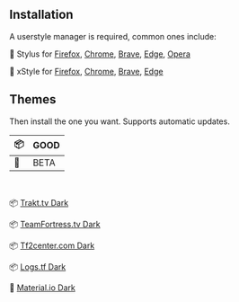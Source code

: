 ## Installation

A userstyle manager is required, common ones include:

🎨 Stylus for [Firefox](https://addons.mozilla.org/en-US/firefox/addon/styl-us/), [Chrome](https://chrome.google.com/webstore/detail/stylus/clngdbkpkpeebahjckkjfobafhncgmne), [Brave](https://chrome.google.com/webstore/detail/stylus/clngdbkpkpeebahjckkjfobafhncgmne), [Edge](https://chrome.google.com/webstore/detail/stylus/clngdbkpkpeebahjckkjfobafhncgmne), [Opera](https://addons.opera.com/en-gb/extensions/details/stylus/)

🎨 xStyle for [Firefox](https://addons.mozilla.org/firefox/addon/xstyle/), [Chrome](https://chrome.google.com/webstore/detail/xstyle/hncgkmhphmncjohllpoleelnibpmccpj), [Brave](https://chrome.google.com/webstore/detail/xstyle/hncgkmhphmncjohllpoleelnibpmccpj), [Edge](https://chrome.google.com/webstore/detail/xstyle/hncgkmhphmncjohllpoleelnibpmccpj)
<br>

## Themes

Then install the one you want. Supports automatic updates.

| 📦  | GOOD |
| --- | ---- |
| 🦺  | BETA |

<br>

📦 [Trakt.tv Dark](https://raw.githubusercontent.com/PhongGuy/css-styles/main/dist/trakt-dark.user.css)

📦 [TeamFortress.tv Dark](https://raw.githubusercontent.com/PhongGuy/css-styles/main/dist/tftv-dark.user.css)

📦 [Tf2center.com Dark](https://raw.githubusercontent.com/PhongGuy/css-styles/main/dist/tf2center.com-dark.user.css)

📦 [Logs.tf Dark](https://raw.githubusercontent.com/PhongGuy/css-styles/main/dist/logs.tf.user.css)

🦺 [Material.io Dark](https://raw.githubusercontent.com/PhongGuy/css-styles/main/dist/material.io-dark.user.css)

<!-- sass themes/tf2center.com-dark.scss dist/tf2center.com-dark.user.css --no-source-map --watch --style compressed -->

